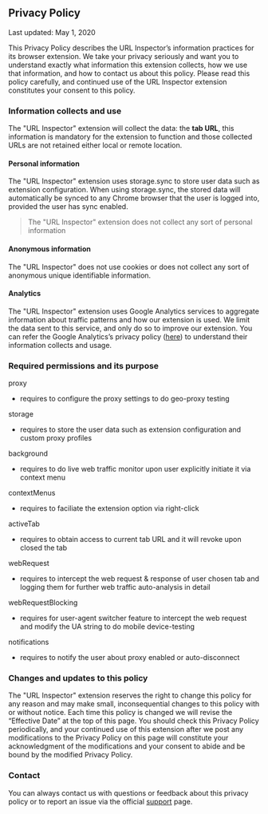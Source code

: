 ## Privacy Policy
Last updated: May 1, 2020

This Privacy Policy describes the URL Inspector’s information practices for its browser extension. We take your privacy seriously and want you to understand exactly what information this extension collects, how we use that information, and how to contact us about this policy. Please read this policy carefully, and continued use of the URL Inspector extension constitutes your consent to this policy.

### Information collects and use

The "URL Inspector" extension will collect the data: the **tab URL**, this information is mandatory for the extension to function and those collected URLs are not retained either local or remote location.

#### Personal information

The "URL Inspector" extension uses storage.sync to store user data such as extension configuration. When using storage.sync, the stored data will automatically be synced to any Chrome browser that the user is logged into, provided the user has sync enabled.

> The "URL Inspector" extension does not collect any sort of personal information

#### Anonymous information

The "URL Inspector" does not use cookies or does not collect any sort of anonymous unique identifiable information.

#### Analytics

The "URL Inspector" extension uses Google Analytics services to aggregate information about traffic patterns and how our extension is used. We limit the data sent to this service, and only do so to improve our extension. You can refer the Google Analytics’s privacy policy ([here](https://support.google.com/analytics/answer/6004245)) to understand their information collects and usage.

### Required permissions and its purpose

proxy
- requires to configure the proxy settings to do geo-proxy testing

storage
- requires to store the user data such as extension configuration and custom proxy profiles

background
- requires to do live web traffic monitor upon user explicitly initiate it via context menu

contextMenus
- requires to faciliate the extension option via right-click

activeTab
- requires to obtain access to current tab URL and it will revoke upon closed the tab

webRequest
- requires to intercept the web request & response of user chosen tab and logging them for further web traffic auto-analysis in detail

webRequestBlocking
- requires for user-agent switcher feature to intercept the web request and modify the UA string to do mobile device-testing

notifications
- requires to notify the user about proxy enabled or auto-disconnect

### Changes and updates to this policy

The "URL Inspector" extension reserves the right to change this policy for any reason and may make small, inconsequential changes to this policy with or without notice. Each time this policy is changed we will revise the “Effective Date” at the top of this page. You should check this Privacy Policy periodically, and your continued use of this extension after we post any modifications to the Privacy Policy on this page will constitute your acknowledgment of the modifications and your consent to abide and be bound by the modified Privacy Policy.

### Contact

You can always contact us with questions or feedback about this privacy policy or to report an issue via the official [support](https://chrome.google.com/webstore/detail/ibbejlanbkoaepocgcebajilofpnappm/support/) page.

